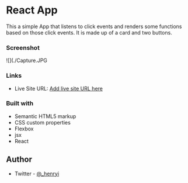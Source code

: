 # React App

This a simple App that listens to click events and renders some functions based on those click events. It is made up of a card and two buttons.

### Screenshot

![](./Capture.JPG
### Links

- Live Site URL: [Add live site URL here](https://your-live-site-url.com)

### Built with

- Semantic HTML5 markup
- CSS custom properties
- Flexbox
- jsx
- React

## Author

- Twitter - [@_henryi](https://www.twitter.com/_henryi)
